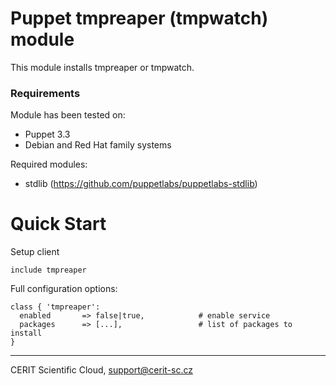 # Puppet tmpreaper (tmpwatch) module

This module installs tmpreaper or tmpwatch.

### Requirements

Module has been tested on:

* Puppet 3.3
* Debian and Red Hat family systems

Required modules:

* stdlib (https://github.com/puppetlabs/puppetlabs-stdlib)

# Quick Start

Setup client

    include tmpreaper

Full configuration options:

    class { 'tmpreaper':
      enabled       => false|true,            # enable service
      packages      => [...],                 # list of packages to install
    }

***

CERIT Scientific Cloud, <support@cerit-sc.cz>
